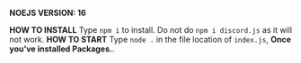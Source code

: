 **NOEJS VERSION: 16**


**HOW TO INSTALL**
	Type `npm i` to install. Do not do `npm i discord.js` as it will not work.
**HOW TO START**
	Type `node .` in the file location of `index.js`, **Once you've installed Packages.**.
